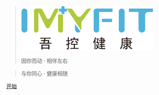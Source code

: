 <!-- _coverpage.md -->

> ![logo](./_coverpage.assets/imyfit.png)
>
> 因你而动 · 相伴左右
> <br>

> 与你同心 · 健康相随

[开始](/README.md)


